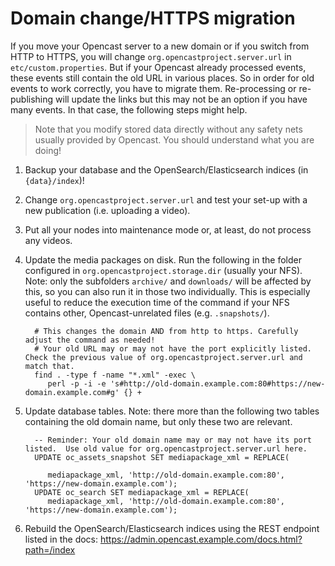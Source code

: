 # Domain change/HTTPS migration

If you move your Opencast server to a new domain or if you switch from HTTP to HTTPS, you will change
`org.opencastproject.server.url` in `etc/custom.properties`.
But if your Opencast already processed events, these events still contain the old URL in various places.
So in order for old events to work correctly, you have to migrate them.
Re-processing or re-publishing will update the links but this may not be an option if you have many events.
In that case, the following steps might help.

> Note that you modify stored data directly without any safety nets usually provided by Opencast. You should understand
> what you are doing!

1. Backup your database and the OpenSearch/Elasticsearch indices (in `{data}/index`)!
2. Change `org.opencastproject.server.url` and test your set-up with a new publication (i.e. uploading a video).
3. Put all your nodes into maintenance mode or, at least, do not process any videos.
4. Update the media packages on disk.
   Run the following in the folder configured in `org.opencastproject.storage.dir` (usually your NFS).
   Note: only the subfolders `archive/` and `downloads/` will be affected by this, so you can also run it in those two
   individually.
   This is especially useful to reduce the execution time of the command if your NFS contains other, Opencast-unrelated
   files (e.g. `.snapshots/`).

         # This changes the domain AND from http to https. Carefully adjust the command as needed!
         # Your old URL may or may not have the port explicitly listed.  Check the previous value of org.opencastproject.server.url and match that.
         find . -type f -name "*.xml" -exec \
            perl -p -i -e 's#http://old-domain.example.com:80#https://new-domain.example.com#g' {} +

5. Update database tables.
   Note: there more than the following two tables containing the old domain name, but only these two are relevant.

         -- Reminder: Your old domain name may or may not have its port listed.  Use old value for org.opencastproject.server.url here.
         UPDATE oc_assets_snapshot SET mediapackage_xml = REPLACE(
         
            mediapackage_xml, 'http://old-domain.example.com:80', 'https://new-domain.example.com');
         UPDATE oc_search SET mediapackage_xml = REPLACE(
            mediapackage_xml, 'http://old-domain.example.com:80', 'https://new-domain.example.com');

6. Rebuild the OpenSearch/Elasticsearch indices using the REST endpoint listed in the docs:
   https://admin.opencast.example.com/docs.html?path=/index
